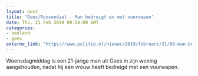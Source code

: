```yaml
---
layout: post
title: "Goes/Roosendaal - Man bedreigt ex met vuurwapen"
date: Thu, 21 Feb 2019 09:58:00 GMT
categories: 
- zeeland 
- goes 
externe_link: "https://www.politie.nl/nieuws/2019/februari/21/08-man-bedreigt-ex-met-vuurwapen.html"
---
```


Woensdagmiddag is een 21-jarige man uit Goes in zijn woning aangehouden, nadat hij een vrouw heeft bedreigd met een vuurwapen.
